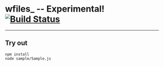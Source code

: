 
# wfiles_ -- Experimental! [![Build Status](https://travis-ci.org/Wandalen/wfiles_.svg?branch=master)](https://travis-ci.org/Wandalen/wfiles_)

___

## Try out
```
npm install
node sample/Sample.js
```

